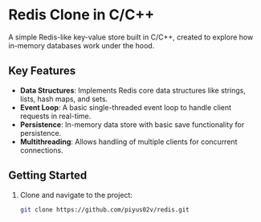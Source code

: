 # Redis Clone in C/C++

A simple Redis-like key-value store built in C/C++, created to explore how in-memory databases work under the hood.

## Key Features

- **Data Structures**: Implements Redis core data structures like strings, lists, hash maps, and sets.
- **Event Loop**: A basic single-threaded event loop to handle client requests in real-time.
- **Persistence**: In-memory data store with basic save functionality for persistence.
- **Multithreading**: Allows handling of multiple clients for concurrent connections.

## Getting Started

1. Clone and navigate to the project:
   ```bash
   git clone https://github.com/piyus02v/redis.git
   
